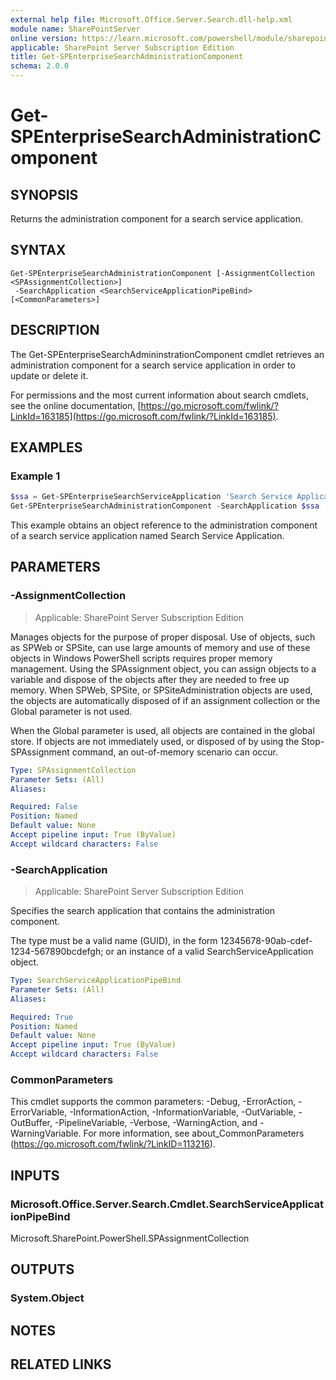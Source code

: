 ```yaml
---
external help file: Microsoft.Office.Server.Search.dll-help.xml
module name: SharePointServer
online version: https://learn.microsoft.com/powershell/module/sharepoint-server/get-spenterprisesearchadministrationcomponent
applicable: SharePoint Server Subscription Edition
title: Get-SPEnterpriseSearchAdministrationComponent
schema: 2.0.0
---
```


# Get-SPEnterpriseSearchAdministrationComponent

## SYNOPSIS
Returns the administration component for a search service application.

## SYNTAX

```
Get-SPEnterpriseSearchAdministrationComponent [-AssignmentCollection <SPAssignmentCollection>]
 -SearchApplication <SearchServiceApplicationPipeBind> [<CommonParameters>]
```

## DESCRIPTION
The Get-SPEnterpriseSearchAdmininstrationComponent cmdlet retrieves an administration component for a search service application in order to update or delete it.

For permissions and the most current information about search cmdlets, see the online documentation, [https://go.microsoft.com/fwlink/?LinkId=163185](https://go.microsoft.com/fwlink/?LinkId=163185).

## EXAMPLES

### Example 1
```powershell
$ssa = Get-SPEnterpriseSearchServiceApplication 'Search Service Application'
Get-SPEnterpriseSearchAdministrationComponent -SearchApplication $ssa
```

This example obtains an object reference to the administration component of a search service application named Search Service Application.

## PARAMETERS

### -AssignmentCollection

> Applicable: SharePoint Server Subscription Edition

Manages objects for the purpose of proper disposal. Use of objects, such as SPWeb or SPSite, can use large amounts of memory and use of these objects in Windows PowerShell scripts requires proper memory management. Using the SPAssignment object, you can assign objects to a variable and dispose of the objects after they are needed to free up memory. When SPWeb, SPSite, or SPSiteAdministration objects are used, the objects are automatically disposed of if an assignment collection or the Global parameter is not used.

When the Global parameter is used, all objects are contained in the global store. If objects are not immediately used, or disposed of by using the Stop-SPAssignment command, an out-of-memory scenario can occur.

```yaml
Type: SPAssignmentCollection
Parameter Sets: (All)
Aliases:

Required: False
Position: Named
Default value: None
Accept pipeline input: True (ByValue)
Accept wildcard characters: False
```

### -SearchApplication

> Applicable: SharePoint Server Subscription Edition

Specifies the search application that contains the administration component.

The type must be a valid name (GUID), in the form 12345678-90ab-cdef-1234-567890bcdefgh; or an instance of a valid SearchServiceApplication object.

```yaml
Type: SearchServiceApplicationPipeBind
Parameter Sets: (All)
Aliases:

Required: True
Position: Named
Default value: None
Accept pipeline input: True (ByValue)
Accept wildcard characters: False
```

### CommonParameters
This cmdlet supports the common parameters: -Debug, -ErrorAction, -ErrorVariable, -InformationAction, -InformationVariable, -OutVariable, -OutBuffer, -PipelineVariable, -Verbose, -WarningAction, and -WarningVariable. For more information, see about_CommonParameters (https://go.microsoft.com/fwlink/?LinkID=113216).

## INPUTS

### Microsoft.Office.Server.Search.Cmdlet.SearchServiceApplicationPipeBind
Microsoft.SharePoint.PowerShell.SPAssignmentCollection

## OUTPUTS

### System.Object

## NOTES

## RELATED LINKS

